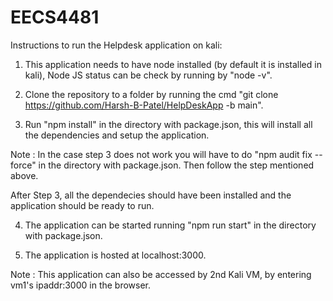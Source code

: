 # EECS4481

Instructions to run the  Helpdesk application on kali:

1) This application needs to have node installed (by default it is installed in kali), Node JS status can be check by running by "node -v". 

2) Clone the repository to a folder by running the cmd "git clone https://github.com/Harsh-B-Patel/HelpDeskApp -b main".

3) Run "npm install" in the directory with package.json, this will install all the dependencies and setup the application. 

Note : In the case step 3 does not work you will have to do "npm audit fix --force" in the directory with package.json. Then follow the step mentioned above. 

After Step 3, all the dependecies should have been installed and the application should be ready to run. 

4) The application can be started running "npm run start" in the directory with package.json. 

5) The application is hosted at localhost:3000.

Note : This application can also be accessed by 2nd Kali VM, by entering vm1's ipaddr:3000 in the browser.  
